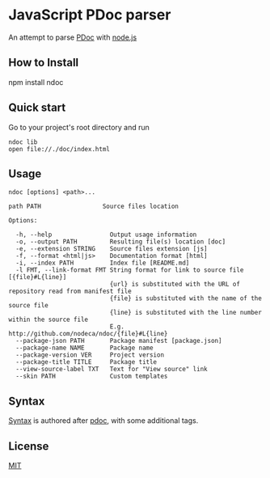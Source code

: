 
# JavaScript PDoc parser

An attempt to parse [PDoc](http://pdoc.org/syntax.html) with [node.js](http://nodejs.org)

## How to Install

   npm install ndoc

## Quick start

Go to your project's root directory and run

    ndoc lib
    open file://./doc/index.html

## Usage

    ndoc [options] <path>...

    path PATH                 Source files location

    Options:

      -h, --help                Output usage information
      -o, --output PATH         Resulting file(s) location [doc]
      -e, --extension STRING    Source files extension [js]
      -f, --format <html|js>    Documentation format [html]
      -i, --index PATH          Index file [README.md]
      -l FMT, --link-format FMT String format for link to source file [{file}#L{line}]
                                {url} is substituted with the URL of repository read from manifest file
                                {file} is substituted with the name of the source file
                                {line} is substituted with the line number within the source file
                                E.g. http://github.com/nodeca/ndoc/{file}#L{line}
      --package-json PATH       Package manifest [package.json]
      --package-name NAME       Package name
      --package-version VER     Project version
      --package-title TITLE     Package title
      --view-source-label TXT   Text for "View source" link
      --skin PATH               Custom templates

## Syntax

[Syntax](ndoc/blob/master/syntax.md) is authored after [pdoc](https://github.com/tobie/pdoc), with some additional tags.

## License

[MIT](https://github.com/nodeca/ndoc/blob/master/LICENSE)
